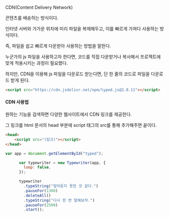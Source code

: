 CDN(Content Delivery Network)

콘텐츠를 배송하는 방식이다.

인터넷 서버와 가가운 위치에 미리 파일을 복제해두고, 이를 빠르게 가져다 사용하는 방식이다.

즉, 파일을 쉽고 빠르게 다운받아 사용하는 방법을 말한다.

누군가의 js 파일을 사용하고자 한다면, 코드를 직접 다운받거나 복사해서 프로젝트에 맞게 적용시키는 과정이 필요했다.

하지만, CDN을 이용해 js 파일을 다운로드 받는다면, 단 한 줄의 코드로 파일을 다운로드 받게 된다.

```html
<script src="https://cdn.jsdelivr.net/npm/typed.js@2.0.11"></script>
```



#### CDN 사용법

원하는 기능을 검색하면 다양한 웹사이트에서 CDN 링크를 제공한다.

그 링크를 html 문서의 head 부분에 script 태그의 src를 통해 추가해주면 끝이다.

```html
<head>
    <script src="(링크)"></script>
</head>
```



```js
var app = document.getElementById("typed");

      var typewriter = new Typewriter(app, {
        loop: false,
      });

      typewriter
        .typeString("알아듣지 못한 것 같다.")
        .pauseFor(1300)
        .deleteAll()
        .typeString("다시 한 번 말해보자.")
        .pauseFor(2500)
        .start();
```

